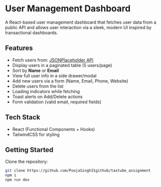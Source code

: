 #  User Management Dashboard

A React-based user management dashboard that fetches user data from a public API and allows user interaction via a sleek, modern UI inspired by transactional dashboards.

## Features

- Fetch users from: [JSONPlaceholder API](https://jsonplaceholder.typicode.com/users)
-  Display users in a paginated table (5 users/page)
-  Sort by **Name** or **Email**
-  View full user info in a side drawer/modal
-  Add new users via a form (Name, Email, Phone, Website)
-  Delete users from the list
-  Loading indicators while fetching
-  Toast alerts on Add/Delete actions
-  Form validation (valid email, required fields)

## Tech Stack

- React (Functional Components + Hooks)
- TailwindCSS for styling

##  Getting Started

 Clone the repository:
   ```bash
   git clone https://github.com/PoojaSingh31github/taxtube_assignment
   npm i
   npm run dev

   ```
